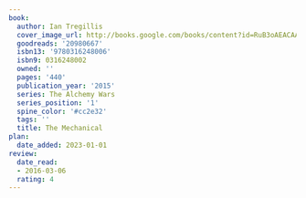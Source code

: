 ```yaml
---
book:
  author: Ian Tregillis
  cover_image_url: http://books.google.com/books/content?id=RuB3oAEACAAJ&printsec=frontcover&img=1&zoom=1&source=gbs_api
  goodreads: '20980667'
  isbn13: '9780316248006'
  isbn9: 0316248002
  owned: ''
  pages: '440'
  publication_year: '2015'
  series: The Alchemy Wars
  series_position: '1'
  spine_color: '#cc2e32'
  tags: ''
  title: The Mechanical
plan:
  date_added: 2023-01-01
review:
  date_read:
  - 2016-03-06
  rating: 4
---
```

